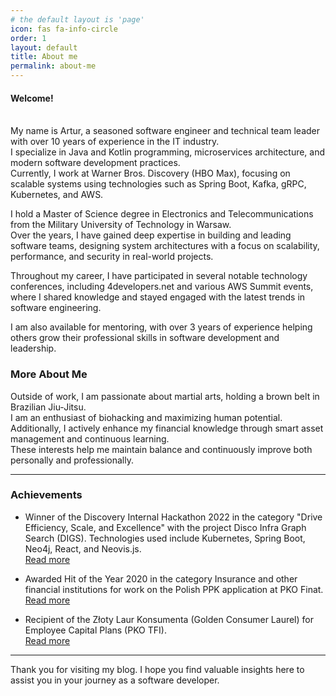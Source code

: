 ```yaml
---
# the default layout is 'page'
icon: fas fa-info-circle
order: 1
layout: default
title: About me
permalink: about-me
---
```


#### Welcome! <br><br>
My name is Artur, a seasoned software engineer and technical team leader with over 10 years of experience in the IT industry.  
I specialize in Java and Kotlin programming, microservices architecture, and modern software development practices.  
Currently, I work at Warner Bros. Discovery (HBO Max), focusing on scalable systems using technologies such as Spring Boot, Kafka, gRPC, Kubernetes, and AWS.

I hold a Master of Science degree in Electronics and Telecommunications from the Military University of Technology in Warsaw.  
Over the years, I have gained deep expertise in building and leading software teams, designing system architectures with a focus on scalability, performance, and security in real-world projects.

Throughout my career, I have participated in several notable technology conferences, including 4developers.net and various AWS Summit events,  
where I shared knowledge and stayed engaged with the latest trends in software engineering.

I am also available for mentoring, with over 3 years of experience helping others grow their professional skills in software development and leadership.

### More About Me

Outside of work, I am passionate about martial arts, holding a brown belt in Brazilian Jiu-Jitsu.  
I am an enthusiast of biohacking and maximizing human potential.  
Additionally, I actively enhance my financial knowledge through smart asset management and continuous learning.  
These interests help me maintain balance and continuously improve both personally and professionally.

---

### Achievements

- Winner of the Discovery Internal Hackathon 2022 in the category "Drive Efficiency, Scale, and Excellence" with the project Disco Infra Graph Search (DIGS). Technologies used include Kubernetes, Spring Boot, Neo4j, React, and Neovis.js.  
  [Read more](https://discoverydtctechblog.com/discovery-inc-hosted-its-inaugural-global-hackathon-bfacabf4788e#:~:text=1.%20Disco%20Infra%20Graph%20Search%20(DIGS))

- Awarded Hit of the Year 2020 in the category Insurance and other financial institutions for work on the Polish PPK application at PKO Finat.  
  [Read more](https://www.gb.pl/nagrody-hit-roku-2020-przyznane-pnews-3246.html)

- Recipient of the Złoty Laur Konsumenta (Golden Consumer Laurel) for Employee Capital Plans (PKO TFI).  
  [Read more](https://www.pkotfi.pl/aktualnosci/zloty-laur-konsumenta-dla-pracowniczych-planow-kapitalowych-pko-tfi/)

---

Thank you for visiting my blog. I hope you find valuable insights here to assist you in your journey as a software developer.
